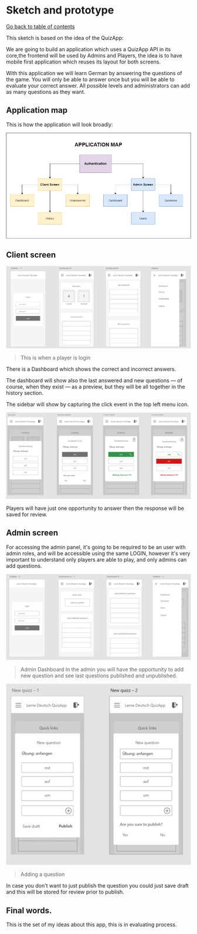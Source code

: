 # Sketch and prototype

[Go back to table of contents](README.md)


This sketch is based on the idea of the QuizApp:

We are going to build an application which uses a QuizApp API in its core,the frontend will be used by Admins and Players, the idea is to have mobile first application which reuses its layout for both screens.

With this application we will learn German by answering the questions of the game. You will only be able to answer once but you will be able to evaluate your correct answer. All possible levels and administrators can add as many questions as they want.

## Application map

This is how the application will look broadly:

![basic layout client screen](images/SecretSourceQuizAppApplicationMap.jpg)

## Client screen

![basic layout client screen](images/Prototype_basic-layout-client-side-A.png)

> This is when a player is login

There is a Dashboard which shows the correct and incorrect answers.

The dashboard will show also the last answered and new questions — of course, when they exist — as a preview, but they will be all together in the history section.

The sidebar will show by capturing the click event in the top left menu icon.

![answering a new quiz](images/Prototype_basic-layout-client-side-B.png)

Players will have just one opportunity to answer then the response will be saved for review.

## Admin screen

For accessing the admin panel, it's going to be required to be an user with admin roles, and will be accessible using the same LOGIN, however it's very important to understand only players are able to play, and only admins can add questions.

![admin dashboard side a](images/Prototype_basic-layout-admin-side-A.png)
> Admin Dashboard 
In the admin you will have the opportunity to add new question and see last questions published and unpublished.

![admin dashboard side a](images/Prototype_basic-layout-admin-side-B.png)
> Adding a question

In case you don't want to just publish the question you could just save draft and this will be stored for review prior to publish.



## Final words.

This is the set of my ideas about this app, this is in evaluating process. 